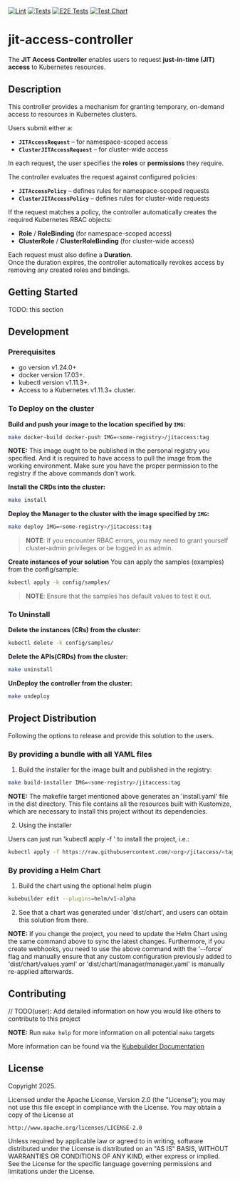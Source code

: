 [![Lint](https://github.com/ItsThatDude/jit-access-controller/actions/workflows/lint.yml/badge.svg)](https://github.com/ItsThatDude/jit-access-controller/actions/workflows/lint.yml)  [![Tests](https://github.com/ItsThatDude/jit-access-controller/actions/workflows/test.yml/badge.svg)](https://github.com/ItsThatDude/jit-access-controller/actions/workflows/test.yml)  [![E2E Tests](https://github.com/ItsThatDude/jit-access-controller/actions/workflows/test-e2e.yml/badge.svg)](https://github.com/ItsThatDude/jit-access-controller/actions/workflows/test-e2e.yml)  [![Test Chart](https://github.com/ItsThatDude/jit-access-controller/actions/workflows/test-chart.yml/badge.svg)](https://github.com/ItsThatDude/jit-access-controller/actions/workflows/test-chart.yml)

# jit-access-controller

The **JIT Access Controller** enables users to request **just-in-time (JIT) access** to Kubernetes resources.

## Description

This controller provides a mechanism for granting temporary, on-demand access to resources in Kubernetes clusters.

Users submit either a:

- **`JITAccessRequest`** – for namespace-scoped access  
- **`ClusterJITAccessRequest`** – for cluster-wide access  

In each request, the user specifies the **roles** or **permissions** they require.  

The controller evaluates the request against configured policies:

- **`JITAccessPolicy`** – defines rules for namespace-scoped requests  
- **`ClusterJITAccessPolicy`** – defines rules for cluster-wide requests  

If the request matches a policy, the controller automatically creates the required Kubernetes RBAC objects:

- **Role** / **RoleBinding** (for namespace-scoped access)  
- **ClusterRole** / **ClusterRoleBinding** (for cluster-wide access)  

Each request must also define a **Duration**.  
Once the duration expires, the controller automatically revokes access by removing any created roles and bindings.

## Getting Started

TODO: this section

## Development

### Prerequisites
- go version v1.24.0+
- docker version 17.03+.
- kubectl version v1.11.3+.
- Access to a Kubernetes v1.11.3+ cluster.

### To Deploy on the cluster
**Build and push your image to the location specified by `IMG`:**

```sh
make docker-build docker-push IMG=<some-registry>/jitaccess:tag
```

**NOTE:** This image ought to be published in the personal registry you specified.
And it is required to have access to pull the image from the working environment.
Make sure you have the proper permission to the registry if the above commands don’t work.

**Install the CRDs into the cluster:**

```sh
make install
```

**Deploy the Manager to the cluster with the image specified by `IMG`:**

```sh
make deploy IMG=<some-registry>/jitaccess:tag
```

> **NOTE**: If you encounter RBAC errors, you may need to grant yourself cluster-admin
privileges or be logged in as admin.

**Create instances of your solution**
You can apply the samples (examples) from the config/sample:

```sh
kubectl apply -k config/samples/
```

>**NOTE**: Ensure that the samples has default values to test it out.

### To Uninstall
**Delete the instances (CRs) from the cluster:**

```sh
kubectl delete -k config/samples/
```

**Delete the APIs(CRDs) from the cluster:**

```sh
make uninstall
```

**UnDeploy the controller from the cluster:**

```sh
make undeploy
```

## Project Distribution

Following the options to release and provide this solution to the users.

### By providing a bundle with all YAML files

1. Build the installer for the image built and published in the registry:

```sh
make build-installer IMG=<some-registry>/jitaccess:tag
```

**NOTE:** The makefile target mentioned above generates an 'install.yaml'
file in the dist directory. This file contains all the resources built
with Kustomize, which are necessary to install this project without its
dependencies.

2. Using the installer

Users can just run 'kubectl apply -f <URL for YAML BUNDLE>' to install
the project, i.e.:

```sh
kubectl apply -f https://raw.githubusercontent.com/<org>/jitaccess/<tag or branch>/dist/install.yaml
```

### By providing a Helm Chart

1. Build the chart using the optional helm plugin

```sh
kubebuilder edit --plugins=helm/v1-alpha
```

2. See that a chart was generated under 'dist/chart', and users
can obtain this solution from there.

**NOTE:** If you change the project, you need to update the Helm Chart
using the same command above to sync the latest changes. Furthermore,
if you create webhooks, you need to use the above command with
the '--force' flag and manually ensure that any custom configuration
previously added to 'dist/chart/values.yaml' or 'dist/chart/manager/manager.yaml'
is manually re-applied afterwards.

## Contributing
// TODO(user): Add detailed information on how you would like others to contribute to this project

**NOTE:** Run `make help` for more information on all potential `make` targets

More information can be found via the [Kubebuilder Documentation](https://book.kubebuilder.io/introduction.html)

## License

Copyright 2025.

Licensed under the Apache License, Version 2.0 (the "License");
you may not use this file except in compliance with the License.
You may obtain a copy of the License at

    http://www.apache.org/licenses/LICENSE-2.0

Unless required by applicable law or agreed to in writing, software
distributed under the License is distributed on an "AS IS" BASIS,
WITHOUT WARRANTIES OR CONDITIONS OF ANY KIND, either express or implied.
See the License for the specific language governing permissions and
limitations under the License.

